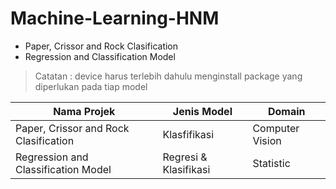 # Machine-Learning-HNM
- Paper, Crissor and Rock Clasification
- Regression and Classification Model
> Catatan : device harus terlebih dahulu menginstall package yang diperlukan pada tiap model

| Nama Projek | Jenis Model | Domain |
|-------------|-------------|--------|
| Paper, Crissor and Rock Clasification | Klasfifikasi | Computer Vision |
| Regression and Classification Model | Regresi & Klasifikasi | Statistic |
